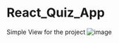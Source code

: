 # React_Quiz_App
Simple View for the project
![image](https://github.com/user-attachments/assets/24bf4cb4-1c29-4503-8a94-e942ae1e526b)
